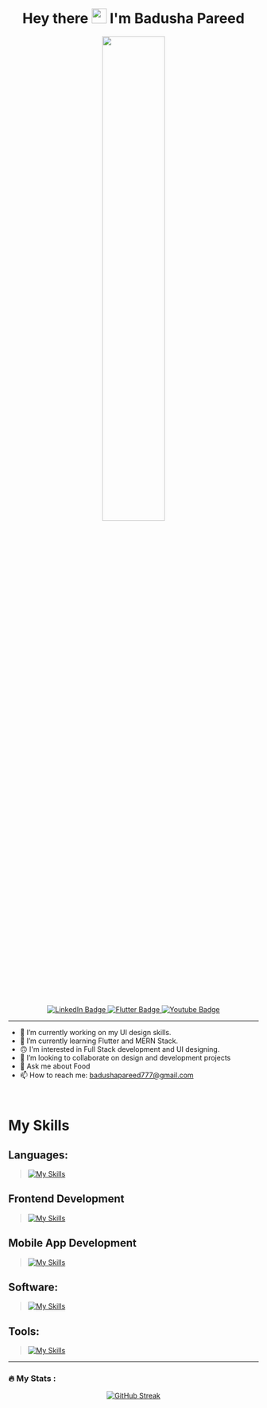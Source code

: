
<!-- ![linkedin](https://github.com/AryaV14/AryaV14/assets/99739280/22b0d006-7ca1-4b20-b7fc-864c4ac73337) -->
<h1 align="center">
  Hey there
  <img src="https://media.giphy.com/media/hvRJCLFzcasrR4ia7z/giphy.gif" width="30px"/ >
  I'm Badusha Pareed
</h1>
 
<div id="header" align="center">
  <img src="https://media0.giphy.com/media/JqmupuTVZYaQX5s094/giphy.gif?cid=ecf05e47izi94flm6qymikfe4lhqll00tggqg6boellb4qki&ep=v1_gifs_related&rid=giphy.gif&ct=g" width="50%"/>
</div>



<div id="badges" align="center">
  <a href="https://www.linkedin.com/in/badusha-pareed-a13227255/">
    <img src="https://img.shields.io/badge/LinkedIn-blue?style=for-the-badge&logo=linkedin&logoColor=white" alt="LinkedIn Badge"/>
  </a>
  <a href="https://www.linkedin.com/in/badusha-pareed-a13227255/">
    <img src="https://img.shields.io/badge/Flutter-blue?style=for-the-badge&logo=flutter&logoColor=white" alt="Flutter Badge"/>
  </a>
  <a href="https://badu01.github.io/MyFolio/">
    <img src="https://img.shields.io/badge/Website-red?style=for-the-badge&logo=web&logoColor=white" alt="Youtube Badge"/>
  </a>
<!--   <a href="http://twitter.com/AryaV140502">
    <img src="https://img.shields.io/badge/Twitter-blue?style=for-the-badge&logo=twitter&logoColor=white" alt="Twitter Badge"/>
  </a> -->
</div>
<div align="center">
  <img src="https://komarev.com/ghpvc/?username=badu01&style=flat-square&color=blue" alt=""/>
</div>

<hr>

- 🔭 I’m currently working on my UI design skills.
- 🌱 I’m currently learning Flutter and MERN Stack.
- 🙃 I'm interested in Full Stack development and UI designing.
- 👯 I’m looking to collaborate on design and development projects
- 💬 Ask me about Food
- 📫 How to reach me: badushapareed777@gmail.com
 <!-- - ⚡ Fun fact: Sleep is essential for optimal code performance. -->
<!-- - 😄 Pronouns: ... -->
<!--  - 🤔 I’m looking for help with Flutter -->


<br>


# My Skills
 
## Languages: 
  
>[![My Skills](https://skillicons.dev/icons?i=c,cpp,python,java,javascript,dart&theme=light)](https://skillicons.dev)

## Frontend Development

>[![My Skills](https://skillicons.dev/icons?i=html,css,bootstrap,react,tailwind&theme=light)](https://skillicons.dev)

## Mobile App Development
 
 
>[![My Skills](https://skillicons.dev/icons?i=flutter&theme=light)](https://skillicons.dev)


<!-- ## Technologies

>[![My Skills](https://skillicons.dev/icons?i=html,css,SQL&theme=light)](https://skillicons.dev) -->



## Software:
 
 
>[![My Skills](https://skillicons.dev/icons?i=vscode,figma,ps,ai,androidstudio&theme=light)](https://skillicons.dev)


## Tools:
 
 
>[![My Skills](https://skillicons.dev/icons?i=git,linux,windows&theme=light)](https://skillicons.dev)

---


### :fire: My Stats :
<div align="center">
  
[![GitHub Streak](http://github-readme-streak-stats.herokuapp.com?user=badu01&theme=dark&background=000000)](https://git.io/streak-stats)
</div>
